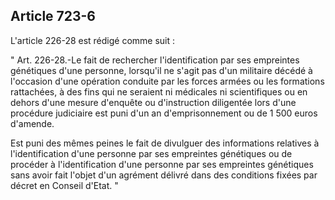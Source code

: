 Article 723-6
----
L'article 226-28 est rédigé comme suit :

" Art. 226-28.-Le fait de rechercher l'identification par ses empreintes
génétiques d'une personne, lorsqu'il ne s'agit pas d'un militaire décédé à
l'occasion d'une opération conduite par les forces armées ou les formations
rattachées, à des fins qui ne seraient ni médicales ni scientifiques ou en
dehors d'une mesure d'enquête ou d'instruction diligentée lors d'une procédure
judiciaire est puni d'un an d'emprisonnement ou de 1 500 euros d'amende.

Est puni des mêmes peines le fait de divulguer des informations relatives à
l'identification d'une personne par ses empreintes génétiques ou de procéder à
l'identification d'une personne par ses empreintes génétiques sans avoir fait
l'objet d'un agrément délivré dans des conditions fixées par décret en Conseil
d'Etat. "
